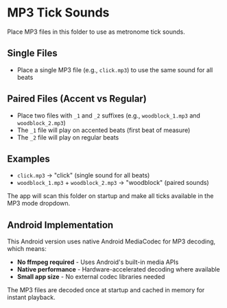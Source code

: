 # MP3 Tick Sounds

Place MP3 files in this folder to use as metronome tick sounds.

## Single Files
- Place a single MP3 file (e.g., `click.mp3`) to use the same sound for all beats

## Paired Files (Accent vs Regular)
- Place two files with `_1` and `_2` suffixes (e.g., `woodblock_1.mp3` and `woodblock_2.mp3`)
- The `_1` file will play on accented beats (first beat of measure)
- The `_2` file will play on regular beats

## Examples
- `click.mp3` → "click" (single sound for all beats)
- `woodblock_1.mp3` + `woodblock_2.mp3` → "woodblock" (paired sounds)

The app will scan this folder on startup and make all ticks available in the MP3 mode dropdown.

## Android Implementation

This Android version uses native Android MediaCodec for MP3 decoding, which means:
- **No ffmpeg required** - Uses Android's built-in media APIs
- **Native performance** - Hardware-accelerated decoding where available
- **Small app size** - No external codec libraries needed

The MP3 files are decoded once at startup and cached in memory for instant playback.
